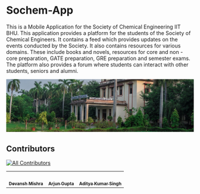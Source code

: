 # Sochem-App

This is a Mobile Application for the Society of Chemical Engineering IIT BHU.
This application provides a platform for the students of the Society of Chemical Engineers. It contains a feed which provides updates on the events conducted by the Society. It also contains resources for various domains. These include books and novels, resources for core and non - core preparation, GATE preparation, GRE preparation and semester exams. The platform also provides a forum where students can interact with other students, seniors and alumni.

![Chemical Eng. Department IIT BHU](/assets/chemical_iit_bhu.jpg)

## Contributors

<!-- ALL-CONTRIBUTORS-LIST:START - Do not remove or modify this section -->
<!-- ALL-CONTRIBUTORS-BADGE:START - Do not remove or modify this section -->
[![All Contributors](https://img.shields.io/badge/all_contributors-3-orange.svg?style=flat-square)](#contributors)
<!-- ALL-CONTRIBUTORS-BADGE:END --> 
<!-- prettier-ignore-start -->
<!-- markdownlint-disable -->
<table>
  <tbody>
    <tr>
      <td align="center"><a href="https://github.com/devansh12b2"><img src="https://avatars.githubusercontent.com/u/79010144?v=4" width="100px;" alt=""/><br /><sub><b>Devansh Mishra</b></sub></a></td>
      <td align="center"><a href="https://github.com/ARJUPTA"><img src="https://avatars.githubusercontent.com/u/64064110?v=4" width="100px;" alt=""/><br /><sub><b>Arjun Gupta</b></sub></a></td>
      <td align="center"><a href="https://github.com/ItsAdityaKSingh"><img src="https://avatars.githubusercontent.com/u/69353350?v=4" width="100px;" alt=""/><br /><sub><b>Aditya Kumar Singh</b></sub></a></td>
    </tr>
  </tbody>
</table>

<!-- markdownlint-restore -->
<!-- prettier-ignore-end -->

<!-- ALL-CONTRIBUTORS-LIST:END -->
